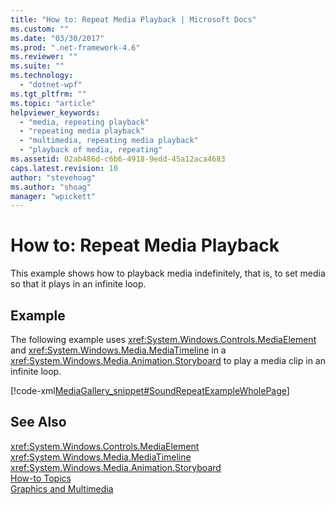 ```yaml
---
title: "How to: Repeat Media Playback | Microsoft Docs"
ms.custom: ""
ms.date: "03/30/2017"
ms.prod: ".net-framework-4.6"
ms.reviewer: ""
ms.suite: ""
ms.technology: 
  - "dotnet-wpf"
ms.tgt_pltfrm: ""
ms.topic: "article"
helpviewer_keywords: 
  - "media, repeating playback"
  - "repeating media playback"
  - "multimedia, repeating media playback"
  - "playback of media, repeating"
ms.assetid: 02ab486d-c6b6-4918-9edd-45a12aca4683
caps.latest.revision: 10
author: "stevehoag"
ms.author: "shoag"
manager: "wpickett"
---
```

# How to: Repeat Media Playback
This example shows how to playback media indefinitely, that is, to set media so that it plays in an infinite loop.  
  
## Example  
 The following example uses                      <xref:System.Windows.Controls.MediaElement> and                      <xref:System.Windows.Media.MediaTimeline> in a                      <xref:System.Windows.Media.Animation.Storyboard> to play a media clip in an infinite loop.  
  
 [!code-xml[MediaGallery_snippet#SoundRepeatExampleWholePage](../../../../samples/snippets/csharp/VS_Snippets_Wpf/MediaGallery_snippet/CSharp/SoundRepeatExample.xaml#soundrepeatexamplewholepage)]  
  
## See Also  
 <xref:System.Windows.Controls.MediaElement>   
 <xref:System.Windows.Media.MediaTimeline>   
 <xref:System.Windows.Media.Animation.Storyboard>   
 [How-to Topics](../../../../docs/framework/wpf/graphics-multimedia/audio-and-video-how-to-topics.md)   
 [Graphics and Multimedia](../../../../docs/framework/wpf/graphics-multimedia/graphics-and-multimedia.md)